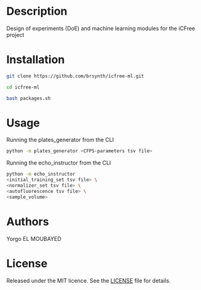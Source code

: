 
# Description

Design of experiments (DoE) and machine learning modules for the iCFree project

# Installation

~~~bash
git clone https://github.com/brsynth/icfree-ml.git
~~~

~~~bash
cd icfree-ml
~~~

~~~bash
bash packages.sh
~~~

# Usage

Running the plates_generator from the CLI

~~~bash
python -m plates_generator <CFPS-parameters tsv file>
~~~

Running the echo_instructor from the CLI

~~~bash
python -m echo_instructor 
<initial_training_set tsv file> \ 
<normalizer_set tsv file> \ 
<autofluorescence tsv file> \ 
<sample_volume> 
~~~

# Authors

Yorgo EL MOUBAYED

# License

Released under the MIT licence. See the [LICENSE](https://github.com/brsynth/icfree-ml/blob/main/LICENSE.md) file for details.

